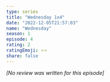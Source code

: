 ```yaml
---
type: series
title: "Wednesday 1x4"
date: "2022-12-05T21:57:03"
name: "Wednesday"
season: 1
episode: 4
rating: 2
ratingEmoji: ⭐️⭐️
share: false
---
```


*[No review was written for this episode]*
